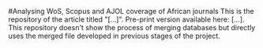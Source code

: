 #Analysing WoS, Scopus and AJOL coverage of African journals
This is the repository of the article titled "[...]". Pre-print version available here: [...].
This repository doesn't show the process of merging databases but directly uses the merged file developed in previous stages of the project.

